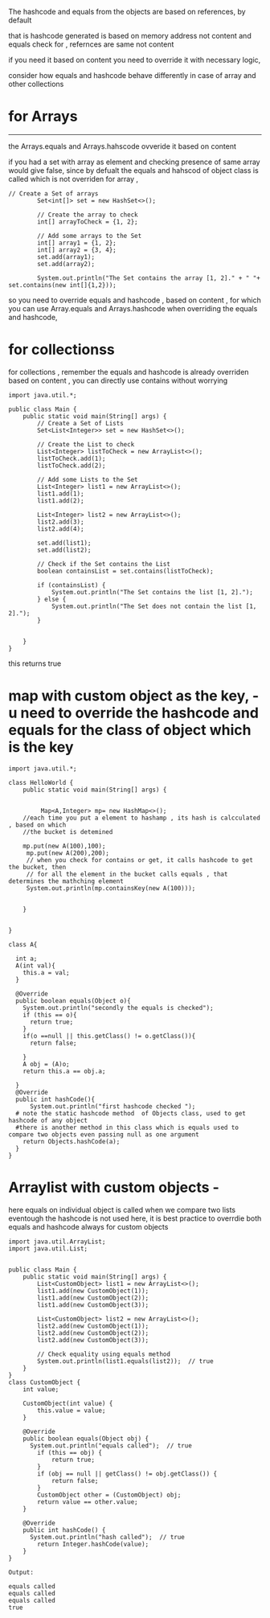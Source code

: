 The hashcode and equals from the objects are based on references, by default 


that is hashcode generated is  based on memory address not content and equals check for ,  refernces are same not content

if you need it based on content you need to override it with necessary logic, 

consider how equals and hashcode behave  differently   in case of array and other collections

# for Arrays 
  _________________
the Arrays.equals and Arrays.hahscode ovveride it based  on content 

if you had a set with array as element and checking presence of same array  would give false, since by defualt the equals and hahscod of object class is called
which is not overriden for array ,
```
// Create a Set of arrays
        Set<int[]> set = new HashSet<>();

        // Create the array to check
        int[] arrayToCheck = {1, 2};

        // Add some arrays to the Set
        int[] array1 = {1, 2};
        int[] array2 = {3, 4};
        set.add(array1);
        set.add(array2);

        System.out.println("The Set contains the array [1, 2]." + " "+ set.contains(new int[]{1,2}));
```
so you need to override  equals  and  hashcode , based on content , for  which you can use Array.equals and Arrays.hashcode when overriding the equals and hashcode, 



# for collectionss
for collections , remember the equals and hashcode is already overriden based on content ,  you can directly use contains without worrying

```
import java.util.*;

public class Main {
    public static void main(String[] args) {
        // Create a Set of Lists
        Set<List<Integer>> set = new HashSet<>();

        // Create the List to check
        List<Integer> listToCheck = new ArrayList<>();
        listToCheck.add(1);
        listToCheck.add(2);

        // Add some Lists to the Set
        List<Integer> list1 = new ArrayList<>();
        list1.add(1);
        list1.add(2);

        List<Integer> list2 = new ArrayList<>();
        list2.add(3);
        list2.add(4);

        set.add(list1);
        set.add(list2);

        // Check if the Set contains the List
        boolean containsList = set.contains(listToCheck);

        if (containsList) {
            System.out.println("The Set contains the list [1, 2]."); 
        } else {
            System.out.println("The Set does not contain the list [1, 2].");
        }


    }
}
```
this returns true


# map with custom  object as the key, - u need to override the hashcode and equals for the class of object which is the key



```
import java.util.*;

class HelloWorld {
    public static void main(String[] args) {
     
        
         Map<A,Integer> mp= new HashMap<>();
    //each time you put a element to hashamp , its hash is calcculated , based on which 
    //the bucket is detemined
    
    mp.put(new A(100),100);
     mp.put(new A(200),200);
     // when you check for contains or get, it calls hashcode to get the bucket, then 
     // for all the element in the bucket calls equals , that determines the mathching element
     System.out.println(mp.containsKey(new A(100)));
  

    }
    
   
}

class A{
  
  int a;
  A(int val){
    this.a = val;
  }
  
  @Override
  public boolean equals(Object o){
    System.out.println("secondly the equals is checked");
    if (this == o){
      return true;
    }
    if(o ==null || this.getClass() != o.getClass()){
      return false;
      
    }
    A obj = (A)o;
    return this.a == obj.a;
    
  }
  @Override
  public int hashCode(){
      System.out.println("first hashcode checked ");
  # note the static hashcode method  of Objects class, used to get hashcode of any object
  #there is another method in this class which is equals used to compare two objects even passing null as one argument
    return Objects.hashCode(a);
  }
}
```

# Arraylist with custom objects -
here equals on individual object  is called  when we compare two lists 
eventough the hashcode is not used  here, it is best practice to overrdie both equals and hashcode always for 
custom objects

```
import java.util.ArrayList;
import java.util.List;


public class Main {
    public static void main(String[] args) {
        List<CustomObject> list1 = new ArrayList<>();
        list1.add(new CustomObject(1));
        list1.add(new CustomObject(2));
        list1.add(new CustomObject(3));

        List<CustomObject> list2 = new ArrayList<>();
        list2.add(new CustomObject(1));
        list2.add(new CustomObject(2));
        list2.add(new CustomObject(3));

        // Check equality using equals method
        System.out.println(list1.equals(list2));  // true
    }
}
class CustomObject {
    int value;

    CustomObject(int value) {
        this.value = value;
    }

    @Override
    public boolean equals(Object obj) {
      System.out.println("equals called");  // true
        if (this == obj) {
            return true;
        }
        if (obj == null || getClass() != obj.getClass()) {
            return false;
        }
        CustomObject other = (CustomObject) obj;
        return value == other.value;
    }

    @Override
    public int hashCode() {
      System.out.println("hash called");  // true
        return Integer.hashCode(value);
    }
}

Output:

equals called
equals called
equals called
true

